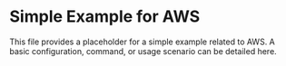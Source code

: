 # Simple Example for AWS

This file provides a placeholder for a simple example related to AWS.
A basic configuration, command, or usage scenario can be detailed here.
